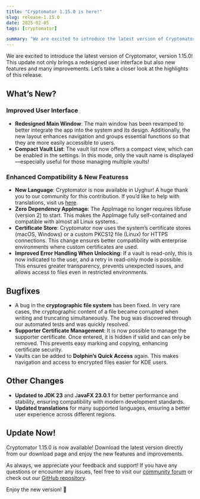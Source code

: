 ```yaml
---
title: "Cryptomator 1.15.0 is here!"
slug: release-1.15.0
date: 2025-02-05
tags: [cryptomator]

summary: "We are excited to introduce the latest version of Cryptomator, version 1.15.0! This update not only brings a redesigned user interface but also new features and many improvements."
---
```

We are excited to introduce the latest version of Cryptomator, version 1.15.0! This update not only brings a redesigned user interface but also new features and many improvements. Let’s take a closer look at the highlights of this release.

## What’s New?

### Improved User Interface

- **Redesigned Main Window**: The main window has been revamped to better integrate the app into the system and its design. Additionally, the new layout enhances navigation and groups essential functions so that they are more easily accessible to users.
- **Compact Vault List**: The vault list now offers a compact view, which can be enabled in the settings. In this mode, only the vault name is displayed—especially useful for those managing multiple vaults!

### Enhanced Compatibility & New Featuress 
- **New Language**: Cryptomator is now available in Uyghur! A huge thank you to our community for this contribution. If you’d like to help with translations, visit us [here](https://translate.cryptomator.org). 
- **Zero Dependency AppImage**: The AppImage no longer requires libfuse (version 2) to start. This makes the AppImage fully self-contained and compatible with almost all Linux systems..
- **Certificate Store**: Cryptomator now uses the system’s certificate stores (macOS, Windows) or a custom PKCS12 file (Linux) for HTTPS connections. This change ensures better compatibility with enterprise environments where custom certificates are used.
- **Improved Error Handling When Unlocking**: If a vault is read-only, this is now indicated to the user, and a retry in read-only mode is possible. This ensures greater transparency, prevents unexpected issues, and allows access to files even in restricted environments.

## Bugfixes

- A bug in the **cryptographic file system** has been fixed. In very rare cases, the cryptographic content of a file became corrupted when writing and truncating simultaneously. The bug was discovered through our automated tests and was quickly resolved.
- **Supporter Certificate Management**: It is now possible to manage the supporter certificate. Once entered, it is hidden if valid and can only be removed. This prevents easy marking and copying, enhancing certificate security.
- Vaults can be added to **Dolphin’s Quick Access** again. This makes navigation and access to encrypted files easier for KDE users.

## Other Changes 

- **Updated to JDK 23** and J**avaFX 23.0.1** for better performance and stability, ensuring compatibility with modern development standards.
- **Updated translations** for many supported languages, ensuring a better user experience across different regions.

## Update Now! 

Cryptomator 1.15.0 is now available! Download the latest version directly from our download page and enjoy the new features and improvements.

As always, we appreciate your feedback and support! If you have any questions or encounter any issues, feel free to visit our [community forum](https://community.cryptomator.org/) or check out our [GitHub repository](https://github.com/cryptomator/cryptomator/releases/tag/1.15.0).

Enjoy the new version! 🎉
